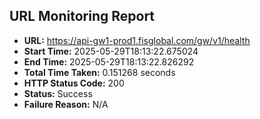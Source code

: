 ## URL Monitoring Report

- **URL:** https://api-gw1-prod1.fisglobal.com/gw/v1/health
- **Start Time:** 2025-05-29T18:13:22.675024
- **End Time:** 2025-05-29T18:13:22.826292
- **Total Time Taken:** 0.151268 seconds
- **HTTP Status Code:** 200
- **Status:** Success
- **Failure Reason:** N/A

